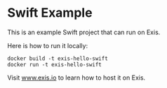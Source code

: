 Swift Example
=============

This is an example Swift project that can run on Exis.

Here is how to run it locally:

    docker build -t exis-hello-swift
    docker run -t exis-hello-swift

Visit www.exis.io to learn how to host it on Exis.

